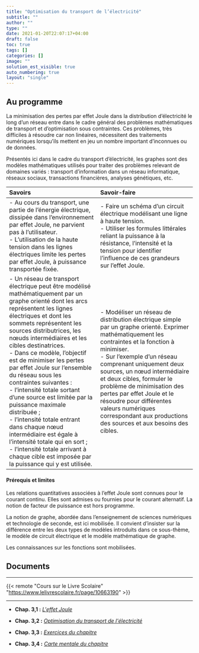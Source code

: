 ```yaml
---
title: "Optimisation du transport de l’électricité"
subtitle: ""
author: ""
type: ""
date: 2021-01-20T22:07:17+04:00
draft: false
toc: true
tags: []
categories: []
image: ""
solution_est_visible: true
auto_numbering: true
layout: "single"
---
```


## Au programme

La minimisation des pertes par effet Joule dans la distribution d’électricité le long d’un réseau entre dans le cadre général des problèmes mathématiques de transport et d’optimisation sous contraintes. Ces problèmes, très difficiles à résoudre car non linéaires, nécessitent des traitements numériques lorsqu’ils mettent en jeu un nombre important d’inconnues ou de données.

Présentés ici dans le cadre du transport d’électricité, les graphes sont des modèles mathématiques utilisés pour traiter des problèmes relevant de domaines variés : transport d’information dans un réseau informatique, réseaux sociaux, transactions financières, analyses génétiques, etc.

| **Savoirs** | **Savoir-faire** |
|:---------|:---------|
|- Au cours du transport, une partie de l’énergie électrique, dissipée dans l’environnement par effet Joule, ne parvient pas à l’utilisateur.<br />- L’utilisation de la haute tension dans les lignes électriques limite les pertes par effet Joule, à puissance transportée fixée. | - Faire un schéma d’un circuit électrique modélisant une ligne à haute tension.<br />- Utiliser les formules littérales reliant la puissance à la résistance, l’intensité et la tension pour identifier l’influence de ces grandeurs sur l’effet Joule. |
|- Un réseau de transport électrique peut être modélisé mathématiquement par un graphe orienté dont les arcs représentent les lignes électriques et dont les sommets représentent les sources distributrices, les nœuds intermédiaires et les cibles destinatrices.<br />- Dans ce modèle, l’objectif est de minimiser les pertes par effet Joule sur l’ensemble du réseau sous les contraintes suivantes :<br />- l’intensité totale sortant d’une source est limitée par la puissance maximale distribuée ;<br />- l’intensité totale entrant dans chaque nœud intermédiaire est égale à l’intensité totale qui en sort ; <br />- l’intensité totale arrivant à chaque cible est imposée par la puissance qui y est utilisée. | - Modéliser un réseau de distribution électrique simple par un graphe orienté. Exprimer mathématiquement les contraintes et la fonction à minimiser.<br />- Sur l’exemple d’un réseau comprenant uniquement deux sources, un nœud intermédiaire et deux cibles, formuler le problème de minimisation des pertes par effet Joule et le résoudre pour différentes valeurs numériques correspondant aux productions des sources et aux besoins des cibles. |

#### Prérequis et limites

Les relations quantitatives associées à l’effet Joule sont connues pour le courant continu. Elles sont admises ou fournies pour le courant alternatif. La notion de facteur de puissance est hors programme.

La notion de graphe, abordée dans l’enseignement de sciences numériques et technologie de seconde, est ici mobilisée. Il convient d’insister sur la différence entre les deux types de modèles introduits dans ce sous-thème, le modèle de circuit électrique et le modèle mathématique de graphe.

Les connaissances sur les fonctions sont mobilisées.

## Documents

----

{{< remote "Cours sur le Livre Scolaire" "https://www.lelivrescolaire.fr/page/10663190" >}}

----

- **Chap. 3,1 :** [*L'effet Joule*](1-effet-joule)

- **Chap. 3,2 :** [*Optimisation du transport de l'électricité*](2-optimisation-transport-electricite)

- **Chap. 3,3 :** [*Exercices du chapitre*](3-exercices)

- **Chap. 3,4 :** [*Carte mentale du chapitre*](/terminales-es/chap-7/optimisation-transport-electricite.svg)
